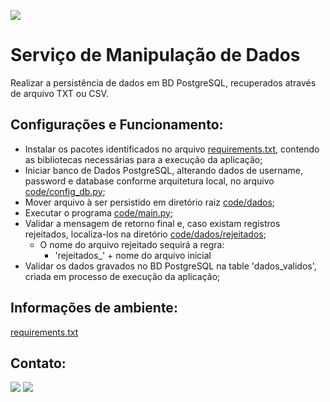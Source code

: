 [<img src="https://img.shields.io/badge/author-Lucas Faria-yellow?style=flat-square"/>](https://github.com/LucasAlbFar)

# Serviço de Manipulação de Dados

Realizar a persistência de dados em BD PostgreSQL, recuperados através de arquivo TXT ou CSV. 

## Configurações e Funcionamento:
* Instalar os pacotes identificados no arquivo [requirements.txt](https://github.com/LucasAlbFar/manipulacao_arquivos/blob/main/source/requirements.txt), contendo as bibliotecas necessárias para a execução da aplicação;
* Iniciar banco de Dados PostgreSQL, alterando dados de username, password e database conforme arquitetura local, no arquivo [code/config_db.py](https://github.com/LucasAlbFar/manipulacao_arquivos/blob/main/source/config_BD.py);
* Mover arquivo à ser persistido em diretório raiz [code/dados](https://github.com/LucasAlbFar/manipulacao_arquivos/tree/main/source/dados);
* Executar o programa [code/main.py](https://github.com/LucasAlbFar/manipulacao_arquivos/blob/main/source/main.py);
* Validar a mensagem de retorno final e, caso existam registros rejeitados, localiza-los na diretório [code/dados/rejeitados](https://github.com/LucasAlbFar/manipulacao_arquivos/tree/main/source/dados/rejeitados);
  * O nome do arquivo rejeitado sequirá a regra:
    * 'rejeitados_' + nome do arquivo inicial
* Validar os dados gravados no BD PostgreSQL na table 'dados_validos', criada em processo de execução da aplicação;

## Informações de ambiente:
[requirements.txt](https://github.com/LucasAlbFar/manipulacao_arquivos/blob/main/source/requirements.txt)

## Contato:
[<img src="https://img.shields.io/badge/LucasFaria-0A66C2?style=flat-square&logo=linkedin&logoColor=white" />](https://www.linkedin.com/in/lucasalbfar/)
[<img src="https://img.shields.io/badge/lucasalbfar@gmail.com-EA4335?style=flat-square&logo=Gmail&logoColor=white" />](mailto:lucasalbfarw@gmail.com)
